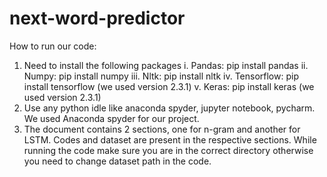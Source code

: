 # next-word-predictor
How to run our code:
1) Need to install the following packages
i.	Pandas: pip install pandas
ii.	Numpy: pip install numpy
iii.	Nltk: pip install nltk
iv.	Tensorflow: pip install tensorflow (we used version 2.3.1)
v.	Keras: pip install keras (we used version 2.3.1)
2) Use any python idle like anaconda spyder, jupyter notebook, pycharm. We used Anaconda spyder for our project.
3) The document contains 2 sections, one for n-gram and another for LSTM. Codes and dataset are present in the respective sections. While running the code make sure you are in the correct directory otherwise you need to change dataset path in the code. 
